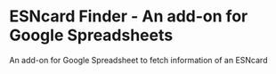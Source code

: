# ESNcard Finder - An add-on for Google Spreadsheets
An add-on for Google Spreadsheet to fetch information of an ESNcard
